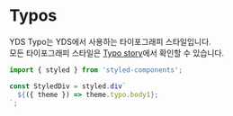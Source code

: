 # Typos

YDS Typo는 YDS에서 사용하는 타이포그래피 스타일입니다.<br/>
모든 타이포그래피 스타일은 [Typo story](../?path=/story/foundation-typo--primary)에서 확인할 수 있습니다.

```typescript
import { styled } from 'styled-components';

const StyledDiv = styled.div`
  ${({ theme }) => theme.typo.body1};
`;
```
